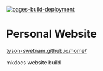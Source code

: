 [![pages-build-deployment](https://github.com/tyson-swetnam/home/actions/workflows/pages/pages-build-deployment/badge.svg)](https://github.com/tyson-swetnam/home/actions/workflows/pages/pages-build-deployment)

# Personal Website

[tyson-swetnam.github.io/home/](https://tyson-swetnam.github.io/home/)

mkdocs website build
